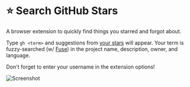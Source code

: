 # ⭐️ Search GitHub Stars

A browser extension to quickly find things you starred and forgot about.

Type `gh <term>` and suggestions from [your stars](https://github.com/stars) will appear. Your term is fuzzy-searched (w/ [Fuse](https://github.com/krisk/Fuse)) in the project name, description, owner, and language.

Don't forget to enter your username in the extension options!

![Screenshot](https://i.imgur.com/4ODo4GR.png)
